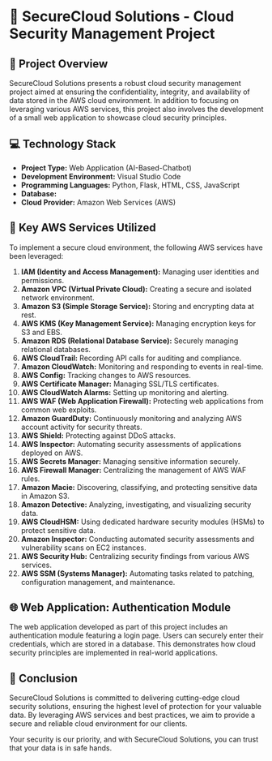# 🚀 SecureCloud Solutions - Cloud Security Management Project

## 📝 Project Overview

SecureCloud Solutions presents a robust cloud security management project aimed at ensuring the confidentiality, integrity, and availability of data stored in the AWS cloud environment. In addition to focusing on leveraging various AWS services, this project also involves the development of a small web application to showcase cloud security principles.

## 💻 Technology Stack

- **Project Type:** Web Application (AI-Based-Chatbot)
- **Development Environment:** Visual Studio Code
- **Programming Languages:** Python, Flask, HTML, CSS, JavaScript
- **Database:** 
- **Cloud Provider:** Amazon Web Services (AWS)

## 🌟 Key AWS Services Utilized

To implement a secure cloud environment, the following AWS services have been leveraged:

1. **IAM (Identity and Access Management):** Managing user identities and permissions.
2. **Amazon VPC (Virtual Private Cloud):** Creating a secure and isolated network environment.
3. **Amazon S3 (Simple Storage Service):** Storing and encrypting data at rest.
4. **AWS KMS (Key Management Service):** Managing encryption keys for S3 and EBS.
5. **Amazon RDS (Relational Database Service):** Securely managing relational databases.
6. **AWS CloudTrail:** Recording API calls for auditing and compliance.
7. **Amazon CloudWatch:** Monitoring and responding to events in real-time.
8. **AWS Config:** Tracking changes to AWS resources.
9. **AWS Certificate Manager:** Managing SSL/TLS certificates.
10. **AWS CloudWatch Alarms:** Setting up monitoring and alerting.
11. **AWS WAF (Web Application Firewall):** Protecting web applications from common web exploits.
12. **Amazon GuardDuty:** Continuously monitoring and analyzing AWS account activity for security threats.
13. **AWS Shield:** Protecting against DDoS attacks.
14. **AWS Inspector:** Automating security assessments of applications deployed on AWS.
15. **AWS Secrets Manager:** Managing sensitive information securely.
16. **AWS Firewall Manager:** Centralizing the management of AWS WAF rules.
17. **Amazon Macie:** Discovering, classifying, and protecting sensitive data in Amazon S3.
18. **Amazon Detective:** Analyzing, investigating, and visualizing security data.
19. **AWS CloudHSM:** Using dedicated hardware security modules (HSMs) to protect sensitive data.
20. **Amazon Inspector:** Conducting automated security assessments and vulnerability scans on EC2 instances.
21. **AWS Security Hub:** Centralizing security findings from various AWS services.
22. **AWS SSM (Systems Manager):** Automating tasks related to patching, configuration management, and maintenance.

## 🌐 Web Application: Authentication Module

The web application developed as part of this project includes an authentication module featuring a login page. Users can securely enter their credentials, which are stored in a database. This demonstrates how cloud security principles are implemented in real-world applications.

## 🌟 Conclusion

SecureCloud Solutions is committed to delivering cutting-edge cloud security solutions, ensuring the highest level of protection for your valuable data. By leveraging AWS services and best practices, we aim to provide a secure and reliable cloud environment for our clients.

Your security is our priority, and with SecureCloud Solutions, you can trust that your data is in safe hands.

